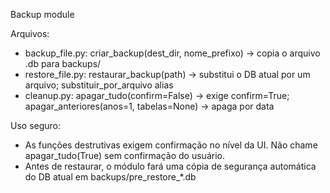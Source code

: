 Backup module

Arquivos:
- backup_file.py: criar_backup(dest_dir, nome_prefixo) -> copia o arquivo .db para backups/
- restore_file.py: restaurar_backup(path) -> substitui o DB atual por um arquivo; substituir_por_arquivo alias
- cleanup.py: apagar_tudo(confirm=False) -> exige confirm=True; apagar_anteriores(anos=1, tabelas=None) -> apaga por data

Uso seguro:
- As funções destrutivas exigem confirmação no nível da UI. Não chame apagar_tudo(True) sem confirmação do usuário.
- Antes de restaurar, o módulo fará uma cópia de segurança automática do DB atual em backups/pre_restore_*.db
